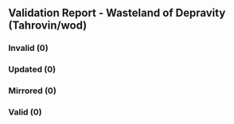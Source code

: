 ## Validation Report - Wasteland of Depravity (Tahrovin/wod)


### Invalid (0)
### Updated (0)
### Mirrored (0)
### Valid (0)
